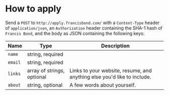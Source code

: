 How to apply
============

Send a `POST` to `http://apply.francisbond.com/` with a `Content-Type` header of `application/json`, an `Authorization` header containing the SHA-1 hash of `Francis Bond`, and the body as JSON containing the following keys:

| Name    | Type                       | Description                                                             |
| ------- | -------------------------- | ----------------------------------------------------------------------- |
| `name ` | string, required           |                                                                         |
| `email` | string, required           |                                                                         |
| `links` | array of strings, optional | Links to your website, resume, and anything else you'd like to include. |
| `about` | string, optional           | A few words about yourself.                                             |
